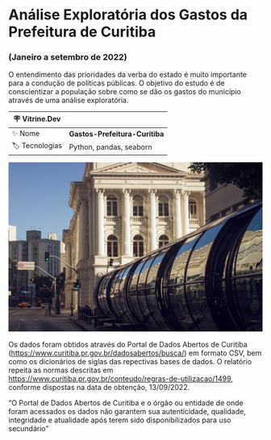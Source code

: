 # Análise Exploratória dos Gastos da Prefeitura de Curitiba
### (Janeiro a setembro de 2022)
O entendimento das prioridades da verba do estado é muito importante para a condução de políticas públicas. O objetivo do estudo é de conscientizar a população sobre como se dão os gastos do município através de uma análise exploratória.

| :placard: Vitrine.Dev |     |
| -------------  | --- |
| :sparkles: Nome        | **Gastos-Prefeitura-Curitiba**
| :label: Tecnologias | Python, pandas, seaborn


![](/cwb2.jpg#vitrinedev)


Os dados foram obtidos através do Portal de Dados Abertos de Curitiba (https://www.curitiba.pr.gov.br/dadosabertos/busca/) em formato CSV, bem como os dicionários de siglas das repectivas bases de dados. O relatório repeita as normas descritas em https://www.curitiba.pr.gov.br/conteudo/regras-de-utilizacao/1499, conforme dispostas na data de obtenção, 13/09/2022.

“O Portal de Dados Abertos de Curitiba e o órgão ou entidade de onde foram acessados os dados não garantem sua autenticidade, qualidade, integridade e atualidade após terem sido disponibilizados para uso secundário”


